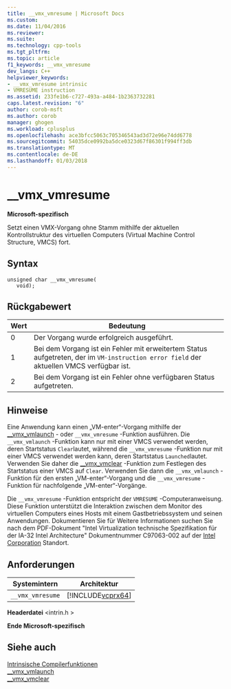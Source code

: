 ```yaml
---
title: __vmx_vmresume | Microsoft Docs
ms.custom: 
ms.date: 11/04/2016
ms.reviewer: 
ms.suite: 
ms.technology: cpp-tools
ms.tgt_pltfrm: 
ms.topic: article
f1_keywords: __vmx_vmresume
dev_langs: C++
helpviewer_keywords:
- __vmx_vmresume intrinsic
- VMRESUME instruction
ms.assetid: 233fe1b6-c727-493a-a484-1b2363732281
caps.latest.revision: "6"
author: corob-msft
ms.author: corob
manager: ghogen
ms.workload: cplusplus
ms.openlocfilehash: ace3bfcc5063c705346543ad3d72e96e74dd6778
ms.sourcegitcommit: 54035dce0992ba5dce0323d67f86301f994ff3db
ms.translationtype: MT
ms.contentlocale: de-DE
ms.lasthandoff: 01/03/2018
---
```

# <a name="vmxvmresume"></a>__vmx_vmresume
**Microsoft-spezifisch**  
  
 Setzt einen VMX-Vorgang ohne Stamm mithilfe der aktuellen Kontrollstruktur des virtuellen Computers (Virtual Machine Control Structure, VMCS) fort.  
  
## <a name="syntax"></a>Syntax  
  
```  
unsigned char __vmx_vmresume(  
   void);  
```  
  
## <a name="return-value"></a>Rückgabewert  
  
|Wert|Bedeutung|  
|-----------|-------------|  
|0|Der Vorgang wurde erfolgreich ausgeführt.|  
|1|Bei dem Vorgang ist ein Fehler mit erweitertem Status aufgetreten, der im `VM-instruction error field` der aktuellen VMCS verfügbar ist.|  
|2|Bei dem Vorgang ist ein Fehler ohne verfügbaren Status aufgetreten.|  
  
## <a name="remarks"></a>Hinweise  
 Eine Anwendung kann einen „VM-enter“-Vorgang mithilfe der [__vmx_vmlaunch](../intrinsics/vmx-vmlaunch.md) - oder `__vmx_vmresume` -Funktion ausführen. Die `__vmx_vmlaunch` -Funktion kann nur mit einer VMCS verwendet werden, deren Startstatus `Clear`lautet, während die `__vmx_vmresume` -Funktion nur mit einer VMCS verwendet werden kann, deren Startstatus `Launched`lautet. Verwenden Sie daher die [__vmx_vmclear](../intrinsics/vmx-vmclear.md) -Funktion zum Festlegen des Startstatus einer VMCS auf `Clear`. Verwenden Sie dann die `__vmx_vmlaunch` -Funktion für den ersten „VM-enter“-Vorgang und die `__vmx_vmresume` -Funktion für nachfolgende „VM-enter“-Vorgänge.  
  
 Die `__vmx_vmresume` -Funktion entspricht der `VMRESUME` -Computeranweisung. Diese Funktion unterstützt die Interaktion zwischen dem Monitor des virtuellen Computers eines Hosts mit einem Gastbetriebssystem und seinen Anwendungen. Dokumentieren Sie für Weitere Informationen suchen Sie nach dem PDF-Dokument "Intel Virtualization technische Spezifikation für der IA-32 Intel Architecture" Dokumentnummer C97063-002 auf der [Intel Corporation](http://go.microsoft.com/fwlink/p/?linkid=127) Standort.  
  
## <a name="requirements"></a>Anforderungen  
  
|Systemintern|Architektur|  
|---------------|------------------|  
|`__vmx_vmresume`|[!INCLUDE[vcprx64](../assembler/inline/includes/vcprx64_md.md)]|  
  
 **Headerdatei** \<intrin.h >  
  
**Ende Microsoft-spezifisch**  
  
## <a name="see-also"></a>Siehe auch  
 [Intrinsische Compilerfunktionen](../intrinsics/compiler-intrinsics.md)   
 [__vmx_vmlaunch](../intrinsics/vmx-vmlaunch.md)   
 [__vmx_vmclear](../intrinsics/vmx-vmclear.md)